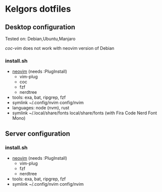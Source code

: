 # Kelgors dotfiles

## Desktop configuration

Tested on: Debian,Ubuntu,Manjaro

_coc-vim_ does not work with neovim version of Debian

### install.sh

- [neovim](https://github.com/neovim/neovim) (needs :PlugInstall)
  - vim-plug
  - coc
  - fzf
  - nerdtree
- tools: exa, bat, ripgrep, fzf
- symlink ~/.config/nvim config/nvim
- languages: node (nvm), rust
- symlink ~/.local/share/fonts local/share/fonts (with Fira Code Nerd Font Mono)

## Server configuration

### install.sh

- [neovim](https://github.com/neovim/neovim) (needs :PlugInstall)
  - vim-plug
  - fzf
  - nerdtree
- tools: exa, bat, ripgrep, fzf
- symlink ~/.config/nvim config/nvim
